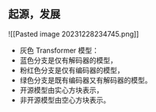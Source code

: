 ## 起源，发展

![[Pasted image 20231228234745.png]]


- 灰色 Transformer 模型：
- 蓝色分支是仅有解码器的模型，
- 粉红色分支是仅有编码器的模型，
- 绿色分支是既有编码器又有解码器的模型。
- 开源模型由实心方块表示，
- 非开源模型由空心方块表示。